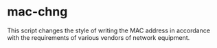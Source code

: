# mac-chng

This script changes the style of writing the MAC address in accordance with the requirements of various vendors of network equipment.